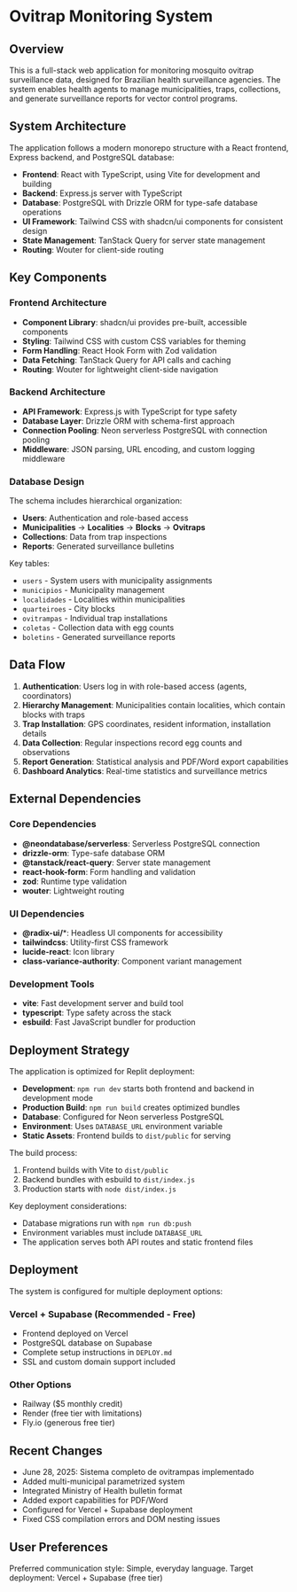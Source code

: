 # Ovitrap Monitoring System

## Overview

This is a full-stack web application for monitoring mosquito ovitrap surveillance data, designed for Brazilian health surveillance agencies. The system enables health agents to manage municipalities, traps, collections, and generate surveillance reports for vector control programs.

## System Architecture

The application follows a modern monorepo structure with a React frontend, Express backend, and PostgreSQL database:

- **Frontend**: React with TypeScript, using Vite for development and building
- **Backend**: Express.js server with TypeScript
- **Database**: PostgreSQL with Drizzle ORM for type-safe database operations
- **UI Framework**: Tailwind CSS with shadcn/ui components for consistent design
- **State Management**: TanStack Query for server state management
- **Routing**: Wouter for client-side routing

## Key Components

### Frontend Architecture
- **Component Library**: shadcn/ui provides pre-built, accessible components
- **Styling**: Tailwind CSS with custom CSS variables for theming
- **Form Handling**: React Hook Form with Zod validation
- **Data Fetching**: TanStack Query for API calls and caching
- **Routing**: Wouter for lightweight client-side navigation

### Backend Architecture
- **API Framework**: Express.js with TypeScript for type safety
- **Database Layer**: Drizzle ORM with schema-first approach
- **Connection Pooling**: Neon serverless PostgreSQL with connection pooling
- **Middleware**: JSON parsing, URL encoding, and custom logging middleware

### Database Design
The schema includes hierarchical organization:
- **Users**: Authentication and role-based access
- **Municipalities** → **Localities** → **Blocks** → **Ovitraps**
- **Collections**: Data from trap inspections
- **Reports**: Generated surveillance bulletins

Key tables:
- `users` - System users with municipality assignments
- `municipios` - Municipality management
- `localidades` - Localities within municipalities
- `quarteiroes` - City blocks
- `ovitrampas` - Individual trap installations
- `coletas` - Collection data with egg counts
- `boletins` - Generated surveillance reports

## Data Flow

1. **Authentication**: Users log in with role-based access (agents, coordinators)
2. **Hierarchy Management**: Municipalities contain localities, which contain blocks with traps
3. **Trap Installation**: GPS coordinates, resident information, installation details
4. **Data Collection**: Regular inspections record egg counts and observations
5. **Report Generation**: Statistical analysis and PDF/Word export capabilities
6. **Dashboard Analytics**: Real-time statistics and surveillance metrics

## External Dependencies

### Core Dependencies
- **@neondatabase/serverless**: Serverless PostgreSQL connection
- **drizzle-orm**: Type-safe database ORM
- **@tanstack/react-query**: Server state management
- **react-hook-form**: Form handling and validation
- **zod**: Runtime type validation
- **wouter**: Lightweight routing

### UI Dependencies
- **@radix-ui/***: Headless UI components for accessibility
- **tailwindcss**: Utility-first CSS framework
- **lucide-react**: Icon library
- **class-variance-authority**: Component variant management

### Development Tools
- **vite**: Fast development server and build tool
- **typescript**: Type safety across the stack
- **esbuild**: Fast JavaScript bundler for production

## Deployment Strategy

The application is optimized for Replit deployment:

- **Development**: `npm run dev` starts both frontend and backend in development mode
- **Production Build**: `npm run build` creates optimized bundles
- **Database**: Configured for Neon serverless PostgreSQL
- **Environment**: Uses `DATABASE_URL` environment variable
- **Static Assets**: Frontend builds to `dist/public` for serving

The build process:
1. Frontend builds with Vite to `dist/public`
2. Backend bundles with esbuild to `dist/index.js`
3. Production starts with `node dist/index.js`

Key deployment considerations:
- Database migrations run with `npm run db:push`
- Environment variables must include `DATABASE_URL`
- The application serves both API routes and static frontend files

## Deployment

The system is configured for multiple deployment options:

### Vercel + Supabase (Recommended - Free)
- Frontend deployed on Vercel
- PostgreSQL database on Supabase
- Complete setup instructions in `DEPLOY.md`
- SSL and custom domain support included

### Other Options
- Railway ($5 monthly credit)
- Render (free tier with limitations)
- Fly.io (generous free tier)

## Recent Changes
- June 28, 2025: Sistema completo de ovitrampas implementado
- Added multi-municipal parametrized system
- Integrated Ministry of Health bulletin format
- Added export capabilities for PDF/Word
- Configured for Vercel + Supabase deployment
- Fixed CSS compilation errors and DOM nesting issues

## User Preferences

Preferred communication style: Simple, everyday language.
Target deployment: Vercel + Supabase (free tier)